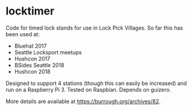 # locktimer
Code for timed lock stands for use in Lock Pick Villages. So far this has been used at:
* Bluehat 2017
* Seattle Locksport meetups
* Hushcon 2017
* BSides Seattle 2018
* Hushcon 2018

Designed to support 4 stations (though this can easily be increased) and run on a Raspberry Pi 3. Tested on Raspbian. Depends on guizero.

More details are available at https://burrough.org/archives/82.
